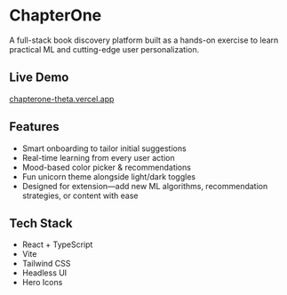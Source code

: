 # ChapterOne

A full-stack book discovery platform built as a hands-on exercise to learn practical ML and cutting-edge user personalization.

## Live Demo
[chapterone-theta.vercel.app](https://chapterone-theta.vercel.app/)

## Features
- Smart onboarding to tailor initial suggestions
- Real-time learning from every user action
- Mood-based color picker & recommendations
- Fun unicorn theme alongside light/dark toggles
- Designed for extension—add new ML algorithms, recommendation strategies, or content with ease

## Tech Stack
- React + TypeScript
- Vite
- Tailwind CSS
- Headless UI
- Hero Icons
